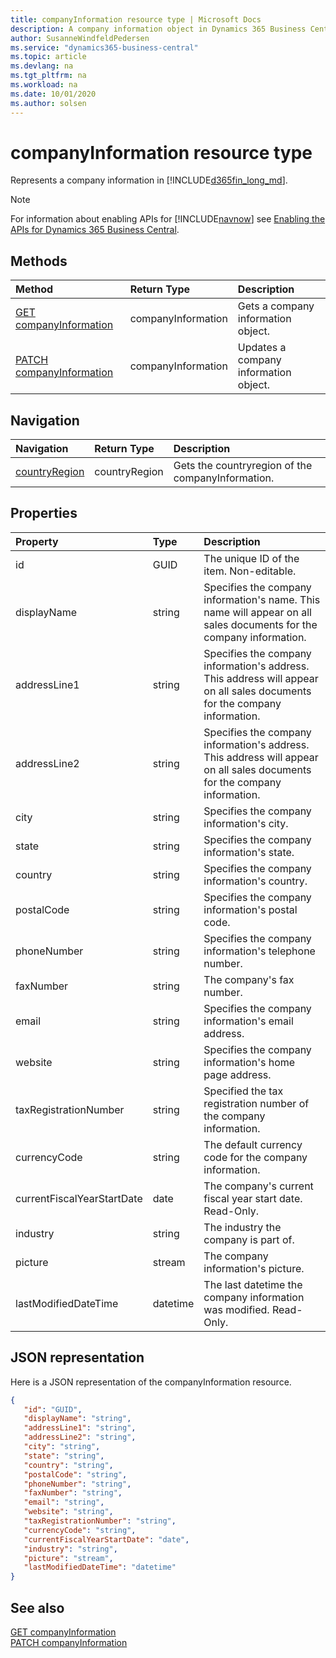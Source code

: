 ```yaml
---
title: companyInformation resource type | Microsoft Docs
description: A company information object in Dynamics 365 Business Central.
author: SusanneWindfeldPedersen
ms.service: "dynamics365-business-central"
ms.topic: article
ms.devlang: na
ms.tgt_pltfrm: na
ms.workload: na
ms.date: 10/01/2020
ms.author: solsen
---
```


# companyInformation resource type
Represents a company information in [!INCLUDE[d365fin_long_md](../../includes/d365fin_long_md.md)].

> [!NOTE]  
> For information about enabling APIs for [!INCLUDE[navnow](../../includes/navnow_md.md)] see [Enabling the APIs for Dynamics 365 Business Central](../enabling-apis-for-dynamics-nav.md).

## Methods
| Method | Return Type|Description |
|:--------------------|:-----------|:-------------------------|
|[GET companyInformation](../api/dynamics_companyInformation_Get.md)|companyInformation|Gets a company information object.|
|[PATCH companyInformation](../api/dynamics_companyInformation_Update.md)|companyInformation|Updates a company information object.|




## Navigation

| Navigation |Return Type| Description |    
|:----------|:----------|:-----------------|
|[countryRegion](dynamics_countryregion.md)|countryRegion |Gets the countryregion of the companyInformation.|


## Properties

| Property           | Type   |Description     |
|:-------------------|:-------|:---------------|
|id|GUID|The unique ID of the item. Non-editable.|
|displayName|string|Specifies the company information's name. This name will appear on all sales documents for the company information.|
|addressLine1|string|Specifies the company information's address. This address will appear on all sales documents for the company information.|
|addressLine2|string|Specifies the company information's address. This address will appear on all sales documents for the company information.|
|city|string|Specifies the company information's city.|
|state|string|Specifies the company information's state.|
|country|string|Specifies the company information's country.|
|postalCode|string|Specifies the company information's postal code.|
|phoneNumber|string|Specifies the company information's telephone number.|
|faxNumber|string|The company's fax number.   |
|email|string|Specifies the company information's email address.|
|website|string|Specifies the company information's home page address.|
|taxRegistrationNumber|string|Specified the tax registration number of the company information.|
|currencyCode|string|The default currency code for the company information.|
|currentFiscalYearStartDate|date|The company's current fiscal year start date. Read-Only.|
|industry|string|The industry the company is part of.|
|picture|stream|The company information's picture.|
|lastModifiedDateTime|datetime|The last datetime the company information was modified. Read-Only.|


## JSON representation

Here is a JSON representation of the companyInformation resource.


```json
{
   "id": "GUID",
   "displayName": "string",
   "addressLine1": "string",
   "addressLine2": "string",
   "city": "string",
   "state": "string",
   "country": "string",
   "postalCode": "string",
   "phoneNumber": "string",
   "faxNumber": "string",
   "email": "string",
   "website": "string",
   "taxRegistrationNumber": "string",
   "currencyCode": "string",
   "currentFiscalYearStartDate": "date",
   "industry": "string",
   "picture": "stream",
   "lastModifiedDateTime": "datetime"
}
```
## See also

[GET companyInformation](../api/dynamics_companyInformation_Get.md)   
[PATCH companyInformation](../api/dynamics_companyInformation_Update.md)   

